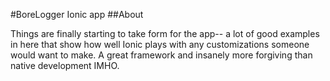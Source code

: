 #BoreLogger Ionic app
##About

Things are finally starting to take form for the app-- a lot of good examples in here that show how well Ionic plays with any customizations someone would want to make. A great framework and insanely more forgiving than native development IMHO.